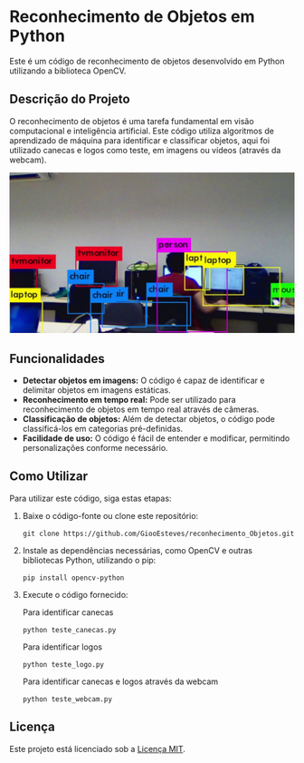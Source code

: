 <h1>Reconhecimento de Objetos em Python</h1>
<p>Este é um código de reconhecimento de objetos desenvolvido em Python utilizando a biblioteca OpenCV.</p>
<h2>Descrição do Projeto</h2>
<p>O reconhecimento de objetos é uma tarefa fundamental em visão computacional e inteligência artificial. Este código utiliza algoritmos de aprendizado de máquina para identificar e classificar objetos, aqui foi utilizado canecas e logos como teste, em imagens ou vídeos (através da webcam).</p>
<img src="./reconhecimento_objetos_head.jpg" alt="Reconhecimento de Objetos">
<h2>Funcionalidades</h2>
<ul>
    <li><strong>Detectar objetos em imagens:</strong> O código é capaz de identificar e delimitar objetos em imagens estáticas.</li>
    <li><strong>Reconhecimento em tempo real:</strong> Pode ser utilizado para reconhecimento de objetos em tempo real através de câmeras.</li>
    <li><strong>Classificação de objetos:</strong> Além de detectar objetos, o código pode classificá-los em categorias pré-definidas.</li>
    <li><strong>Facilidade de uso:</strong> O código é fácil de entender e modificar, permitindo personalizações conforme necessário.</li>
</ul>

<h2>Como Utilizar</h2>
<p>Para utilizar este código, siga estas etapas:</p>

<ol>
    <li>Baixe o código-fonte ou clone este repositório:</li>
    <pre><code>git clone https://github.com/GiooEsteves/reconhecimento_Objetos.git</code></pre>
    <li>Instale as dependências necessárias, como OpenCV e outras bibliotecas Python, utilizando o pip:</li>
    <pre><code>pip install opencv-python</code></pre>
    <li>Execute o código fornecido:</li>
    <p>Para identificar canecas</p>
    <pre><code>python teste_canecas.py</code></pre>
    <p>Para identificar logos</p>
    <pre><code>python teste_logo.py</code></pre>
    <p>Para identificar canecas e logos através da webcam</p>
    <pre><code>python teste_webcam.py</code></pre>
</ol>

<h2>Licença</h2>
<p>Este projeto está licenciado sob a <a href="LICENSE">Licença MIT</a>.</p>
